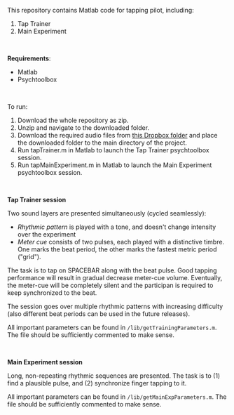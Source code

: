 This repository contains Matlab code for tapping pilot, including:  
1. Tap Trainer  
2. Main Experiment  
  
&nbsp;  
  
**Requirements**: 
 
* Matlab  
* Psychtoolbox

&nbsp;  

To run:  

1. Download the whole repository as zip. 
2. Unzip and navigate to the downloaded folder.  
3. Download the required audio files from [this Dropbox folder](https://www.dropbox.com/sh/20hgit6xoqxsbt0/AABnGrj6XDH08zQ5ilICLARVa?dl=1) and place the downloaded folder to the main directory of the project.
4. Run tapTrainer.m in Matlab to launch the Tap Trainer psychtoolbox session. 
5. Run tapMainExperiment.m in Matlab to launch the Main Experiment psychtoolbox session.  




&nbsp;  

**Tap Trainer session**  

Two sound layers are presented simultaneously (cycled seamlessly):  
* *Rhythmic pattern* is played with a tone, and doesn't change intensity over the experiment  
* *Meter cue* consists of two pulses, each played with a distinctive timbre. One marks the beat period, the other marks the fastest metric period ("grid"). 
 
The task is to tap on SPACEBAR along with the beat pulse. Good tapping performance will result in gradual decrease meter-cue volume. Eventually, the meter-cue will be completely silent and the participan is required to keep synchronized to the beat. 

The session goes over multiple rhythmic patterns with increasing difficulty (also different beat periods can be used in the future releases).  

All important parameters can be found in `/lib/getTrainingParameters.m`. The file should be sufficiently commented to make sense. 


&nbsp;  

**Main Experiment session**  

Long, non-repeating rhythmic sequences are presented. The task is to (1) find a plausible pulse, and (2) synchronize finger tapping to it.  

All important parameters  can be found in `/lib/getMainExpParameters.m`. The file should be sufficiently commented to make sense.  






